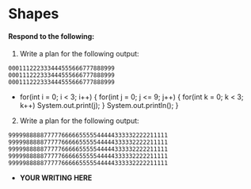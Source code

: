 # Shapes
#### Respond to the following:

1. Write a plan for the following output:
```
000111222333444555666777888999
000111222333444555666777888999
000111222333444555666777888999
```
  * for(int i = 0; i < 3; i++) {
    for(int j = 0; j <= 9; j++) {
        for(int k = 0; k < 3; k++)
            System.out.print(j);
    }
    System.out.println();
}


2. Write a plan for the following output:
```
999998888877777666665555544444333332222211111
999998888877777666665555544444333332222211111
999998888877777666665555544444333332222211111
999998888877777666665555544444333332222211111
999998888877777666665555544444333332222211111
```
  * **YOUR WRITING HERE**
